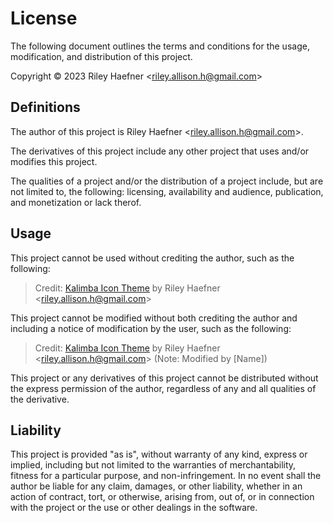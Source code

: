 # License

The following document outlines the terms and conditions for the usage, modification, and distribution of this project.

Copyright © 2023 Riley Haefner <<riley.allison.h@gmail.com>>

## Definitions

The author of this project is Riley Haefner <<riley.allison.h@gmail.com>>.

The derivatives of this project include any other project that uses and/or modifies this project.

The qualities of a project and/or the distribution of a project include, but are not limited to, the following: licensing, availability and audience, publication, and monetization or lack therof.

## Usage

This project cannot be used without crediting the author, such as the following:

> Credit: [Kalimba Icon Theme](https://github.com/rybb13/kalimba-icon-theme-vsce) by Riley Haefner <<riley.allison.h@gmail.com>>

This project cannot be modified without both crediting the author and including a notice of modification by the user, such as the following:

> Credit: [Kalimba Icon Theme](https://github.com/rybb13/kalimba-icon-theme-vsce) by Riley Haefner <<riley.allison.h@gmail.com>> (Note: Modified by \[Name\])

This project or any derivatives of this project cannot be distributed without the express
permission of the author, regardless of any and all qualities of the derivative.

## Liability

This project is provided "as is", without warranty of any kind, express or implied, including but not limited to the warranties of merchantability, fitness for a particular purpose, and non-infringement. In no event shall the author be liable for any claim, damages, or other liability, whether in an action of contract, tort, or otherwise, arising from, out of, or in connection with the project or the use or other dealings in the software.
